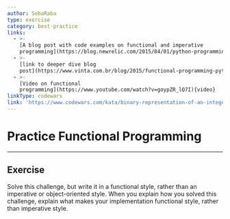 ```yaml
---
author: SebaRaba
type: exercise
category: best-practice
links:
  - >-
    [A blog post with code examples on functional and imperative
    programming](https://blog.newrelic.com/2015/04/01/python-programming-styles/){website}
  - >-
    [link to deeper dive blog
    post](https://www.vinta.com.br/blog/2015/functional-programming-python/){website}
  - >-
    [Video on functional
    programming](https://www.youtube.com/watch?v=goypZR_lQ7I){video}
linkType: codewars
link: 'https://www.codewars.com/kata/binary-representation-of-an-integer'
---
```


# Practice Functional Programming


---

## Exercise

Solve this challenge, but write it in a functional style, rather than an imperative or object-oriented style.
When you explain how you solved this challenge, explain what makes your implementation functional style, rather than imperative style.
 

